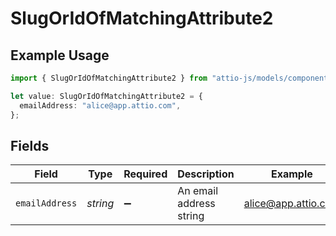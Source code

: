# SlugOrIdOfMatchingAttribute2

## Example Usage

```typescript
import { SlugOrIdOfMatchingAttribute2 } from "attio-js/models/components";

let value: SlugOrIdOfMatchingAttribute2 = {
  emailAddress: "alice@app.attio.com",
};
```

## Fields

| Field                   | Type                    | Required                | Description             | Example                 |
| ----------------------- | ----------------------- | ----------------------- | ----------------------- | ----------------------- |
| `emailAddress`          | *string*                | :heavy_minus_sign:      | An email address string | alice@app.attio.com     |